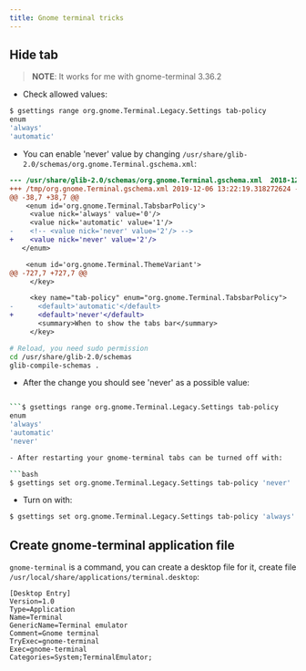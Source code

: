 ```yaml
---
title: Gnome terminal tricks
---
```


## Hide tab

> **NOTE**: It works for me with gnome-terminal 3.36.2

- Check allowed values:

```bash
$ gsettings range org.gnome.Terminal.Legacy.Settings tab-policy
enum
'always'
'automatic'
```

- You can enable 'never' value by changing `/usr/share/glib-2.0/schemas/org.gnome.Terminal.gschema.xml`:

```diff
--- /usr/share/glib-2.0/schemas/org.gnome.Terminal.gschema.xml  2018-12-25 13:45:29.000000000 -0800
+++ /tmp/org.gnome.Terminal.gschema.xml 2019-12-06 13:22:19.318272624 -0800
@@ -38,7 +38,7 @@
    <enum id='org.gnome.Terminal.TabsbarPolicy'>
     <value nick='always' value='0'/>
     <value nick='automatic' value='1'/>
-    <!-- <value nick='never' value='2'/> -->
+    <value nick='never' value='2'/>
   </enum>

    <enum id='org.gnome.Terminal.ThemeVariant'>
@@ -727,7 +727,7 @@
     </key>

     <key name="tab-policy" enum="org.gnome.Terminal.TabsbarPolicy">
-      <default>'automatic'</default>
+      <default>'never'</default>
       <summary>When to show the tabs bar</summary>
     </key>
```

```bash
# Reload, you need sudo permission
cd /usr/share/glib-2.0/schemas
glib-compile-schemas .
```

- After the change you should see 'never' as a possible value:

```bash

```$ gsettings range org.gnome.Terminal.Legacy.Settings tab-policy
enum
'always'
'automatic'
'never'

- After restarting your gnome-terminal tabs can be turned off with:

```bash
$ gsettings set org.gnome.Terminal.Legacy.Settings tab-policy 'never'
```

- Turn on with:

```bash
$ gsettings set org.gnome.Terminal.Legacy.Settings tab-policy 'always'
```

## Create gnome-terminal application file

`gnome-terminal` is a command, you can create a desktop file for it, create file `/usr/local/share/applications/terminal.desktop`:

```
[Desktop Entry]
Version=1.0
Type=Application
Name=Terminal
GenericName=Terminal emulator
Comment=Gnome terminal
TryExec=gnome-terminal
Exec=gnome-terminal
Categories=System;TerminalEmulator;
```
